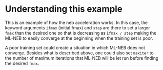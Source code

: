 Understanding this example
==========================

This is an example of how the neb acceleration works. In this case, the keyword
arguments `ifmax` (initial fmax) and `step` are there to set a larger `fmax`
than the desired one so that is decreasing as `ifmax / step` making the ML-NEB
to easily converge at the beginning when the training set is poor.

A poor training set could create a situation in which ML-NEB does not converge.
Besides what is described above, one could also set `maxiter` to the number of
maximum iterations that ML-NEB will be let run before finding the desired
`fmax`.
